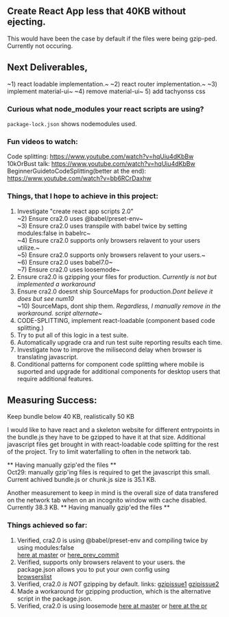 ## Create React App less that 40KB without ejecting.
This would have been the case by default if the files were being gzip-ped. Currently not occuring.

## Next Deliverables,
~1) react loadable implementation.~
~2) react router implementation.~
~3) implement material-ui~
~4) remove material-ui~
5) add tachyonss css

### Curious what node_modules your react scripts are using?
`package-lock.json` shows nodemodules used.

### Fun videos to watch:
Code splitting: https://www.youtube.com/watch?v=hqUiu4dKbBw
<br/>10kOrBust talk: https://www.youtube.com/watch?v=hqUiu4dKbBw
<br/>BeginnerGuidetoCodeSplitting(better at the end): https://www.youtube.com/watch?v=bb6RCrDaxhw

### Things, that I hope to achieve in this project:
1) Investigate "create react app scripts 2.0"
<br/>~2) Ensure cra2.0 uses @babel/preset-env~
<br/>~3) Ensure cra2.0 uses transpile with babel twice by setting modules:false in babelrc~
<br/>~4) Ensure cra2.0 supports only browsers relavent to your users utilize.~
<br/>~5) Ensure cra2.0 supports only browsers relavent to your users.~
<br/>~6) Ensure cra2.0 uses babel7.0~
<br/>~7) Ensure cra2.0 uses loosemode~
8) Ensure cra2.0 is gzipping your files for production. *Currently is not but implemented a workaround*
9) Ensure cra2.0  doesnt ship SourceMaps for production.*Dont believe it does but see num10*
<br/>~10) SourceMaps, dont ship them. *Regardless, I manually remove in the workaround. script alternate*~
11) CODE-SPLITTING, implement react-loadable (component based code splitting.)
12) Try to put all of this logic in a test suite.
13) Automatically upgrade cra and run test suite reporting results each time.
14) Investigate how to improve the milisecond delay when browser is translating javascript.
15) Conditional patterns for component code splitting where mobile is suported and upgrade for additional components for desktop users that require additional features.

## Measuring Success:
Keep bundle below 40 KB, realistically 50 KB

I would like to have react and a skeleton website for different entrypoints in the bundle.js they have to be gzipped to have it at that size. Additional javascript files get brought in with react-loadable code splitting for the rest of the project. Try to limit waterfalling to often in the network tab.

** Having manually gzip'ed the files **
<br/>Oct29: manually gzip'ing files is required to get the javascript this small.
<br/>Current achived bundle.js or chunk.js size is 35.1 KB.

Another measurement to keep in mind is the overall size of data transfered on the network tab when on an incognito window with cache disabled. Currently 38.3 KB.
** Having manually gzip'ed the files **

### Things achieved so far:
1) Verified, cra2.0 is using @babel/preset-env and compiling twice by using modules:false
<br/>[here at master](https://github.com/facebook/create-react-app/blob/master/packages/babel-preset-react-app/create.js#L73) or [here_prev_commit](https://github.com/facebook/create-react-app/blob/1d4fdc2dd4950011beacf1883900bf5d8da7079e/packages/babel-preset-react-app/index.js#L59)
2) Verified, supports only browsers relavent to your users. the package.json allows you to put your own config using
<br/>[browserslist](https://github.com/browserslist/browserslist)
3) Verified, cra2.0 *is NOT* gzipping by default. links: [gzipissue1](https://github.com/facebook/create-react-app/issues/1908#issuecomment-295497575) [gzipissue2](https://github.com/zeit/serve/issues/460)
4) Made a workaround for gzipping production, which is the alternative script in the package.json.
5) Verified, cra2.0 is using loosemode [here at master](https://github.com/facebook/create-react-app/blob/master/packages/babel-preset-react-app/create.js#L124) or [here at the pr](https://github.com/tvalentius/create-react-app/pull/24)


